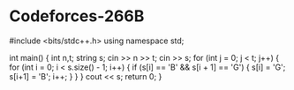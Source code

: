 # Codeforces-266B
#include <bits/stdc++.h>
using namespace std;

int main() {
	int n,t;
  string s;
  cin >> n >> t;
  cin >> s;
	for (int j = 0; j < t; j++) {
		for (int i = 0; i < s.size() - 1; i++) {
			if (s[i] == 'B' && s[i + 1] == 'G') {
				s[i] = 'G';
        s[i+1] = 'B';
				i++;
			}
		}
	}
	cout << s;
	return 0;
}
